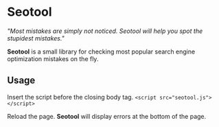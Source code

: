 # Seotool

_"Most mistakes are simply not noticed. Seotool will help you spot the stupidest mistakes."_

**Seotool** is a small library for checking most popular search engine optimization mistakes on the fly.

## Usage

Insert the script before the closing body tag. `<script src="seotool.js"></script>`  

Reload the page. **Seotool** will display errors at the bottom of the page.
